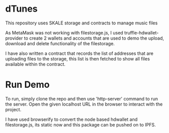 # dTunes
 This repository uses SKALE storage and contracts to manage music files

As MetaMask was not working with filestorage.js, I used truffle-hdwallet-provider to create 2 wallets and accounts that are used to demo the upload, download and delete functionality of the filestorage.

I have also written a contract that records the list of addresses that are uploading files to the storage, this list is then fetched to show all files available within the contract.

# Run Demo

To run, simply clone the repo and then use 'http-server' command to run the server. Open the given localhost URL in the browser to interact with the project.

I have used browserify to convert the node based hdwallet and filestorage.js, its static now and this package can be pushed on to IPFS.
